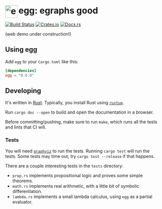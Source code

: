 # <img src="doc/egg.svg" alt="egg logo" height="40" align="left"> egg: egraphs good

[![Build Status](https://github.com/mwillsey/egg/workflows/Build%20and%20Test/badge.svg?branch=master)](https://github.com/mwillsey/egg/actions)
[![Crates.io](https://img.shields.io/crates/v/egg.svg)](https://crates.io/crates/egg)
[![Docs.rs](https://docs.rs/egg/badge.svg)](https://docs.rs/egg/)

(web demo under construction!)

## Using egg

Add `egg` to your `Cargo.toml` like this:
```toml
[dependencies]
egg = "0.6.0"
```

## Developing

It's written in [Rust](https://www.rust-lang.org/).
Typically, you install Rust using [`rustup`](https://www.rust-lang.org/tools/install).

Run `cargo doc --open` to build and open the documentation in a browser.

Before committing/pushing, make sure to run `make`, which runs all the tests and lints that CI will.

### Tests

You will need [`graphviz`](https://www.graphviz.org/download/) to run the tests.
Running `cargo test` will run the tests.
Some tests may time out; try `cargo test --release` if that happens.

There are a couple interesting tests in the `tests` directory:

- `prop.rs` implements propositional logic and proves some simple
  theorems.
- `math.rs` implements real arithmetic, with a little bit of symbolic differentiation.
- `lambda.rs` implements a small lambda calculus, using `egg` as a partial evaluator.
